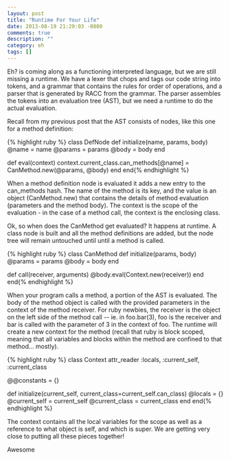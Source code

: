 ```yaml
---
layout: post
title: "Runtime For Your Life"
date: 2013-08-19 21:29:03 -0800
comments: true
description: ""
category: eh
tags: []
---
```


Eh? is coming along as a functioning interpreted language, but we are still missing a runtime. We have a lexer that chops and tags our code string into tokens, and a grammar that contains the rules for order of operations, and a parser that is generated by RACC from the grammar. The parser assembles the tokens into an evaluation tree (AST), but we need a runtime to do the actual evaluation.
<!--more-->
Recall from my previous post that the AST consists of nodes, like this one for a method definition:

{% highlight ruby %}
class DefNode
  def initialize(name, params, body)
    @name = name
    @params = params
    @body = body
  end

  def eval(context)
    context.current_class.can_methods[@name] = CanMethod.new(@params, @body)
  end
end{% endhighlight %}

When a method definition node is evaluated it adds a new entry to the can_methods hash. The name of the method is its key, and the value is an object (CanMethod.new) that contains the details of method evaluation (parameters and the method body). The context is the scope of the evaluation - in the case of a method call, the context is the enclosing class.

Ok, so when does the CanMethod get evaluated? It happens at runtime. A class node is built and all the method definitions are added, but the node tree will remain untouched until until a method is called.

{% highlight ruby %}
class CanMethod
  def initialize(params, body)
    @params = params
    @body = body
  end

  def call(receiver, arguments)
    @body.eval(Context.new(receiver))
  end
end{% endhighlight %}

When your program calls a method, a portion of the AST is evaluated. The body of the method object is called with the provided parameters in the context of the method receiver. For ruby newbies, the receiver is the object on the left side of the method call -- ie. in foo.bar(3), foo is the receiver and bar is called with the parameter of 3 in the context of foo.  The runtime will create a new context for the method (recall that ruby is block scoped, meaning that all variables and blocks within the method are confined to that method... mostly).

{% highlight ruby %}
class Context
  attr_reader :locals, :current_self, :current_class

  @@constants = {}

  def initialize(current_self, current_class=current_self.can_class)
    @locals = {}
    @current_self = current_self
    @current_class = current_class
  end
end{% endhighlight %}

The context contains all the local variables for the scope as well as a reference to what object is self, and which is super. We are getting very close to putting all these pieces together!

Awesome